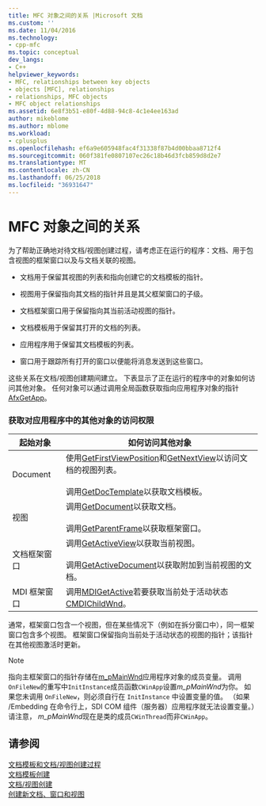 ```yaml
---
title: MFC 对象之间的关系 |Microsoft 文档
ms.custom: ''
ms.date: 11/04/2016
ms.technology:
- cpp-mfc
ms.topic: conceptual
dev_langs:
- C++
helpviewer_keywords:
- MFC, relationships between key objects
- objects [MFC], relationships
- relationships, MFC objects
- MFC object relationships
ms.assetid: 6e8f3b51-e80f-4d88-94c8-4c1e4ee163ad
author: mikeblome
ms.author: mblome
ms.workload:
- cplusplus
ms.openlocfilehash: ef6a9e605948fac4f31338f87b4d00bbaa8712f4
ms.sourcegitcommit: 060f381fe0807107ec26c18b46d3fcb859d8d2e7
ms.translationtype: MT
ms.contentlocale: zh-CN
ms.lasthandoff: 06/25/2018
ms.locfileid: "36931647"
---
```

# <a name="relationships-among-mfc-objects"></a>MFC 对象之间的关系
为了帮助正确地对待文档/视图创建过程，请考虑正在运行的程序：文档、用于包含视图的框架窗口以及与文档关联的视图。  
  
-   文档用于保留其视图的列表和指向创建它的文档模板的指针。  
  
-   视图用于保留指向其文档的指针并且是其父框架窗口的子级。  
  
-   文档框架窗口用于保留指向其当前活动视图的指针。  
  
-   文档模板用于保留其打开的文档的列表。  
  
-   应用程序用于保留其文档模板的列表。  
  
-   窗口用于跟踪所有打开的窗口以便能将消息发送到这些窗口。  
  
 这些关系在文档/视图创建期间建立。 下表显示了正在运行的程序中的对象如何访问其他对象。 任何对象可以通过调用全局函数获取指向应用程序对象的指针[AfxGetApp](../mfc/reference/application-information-and-management.md#afxgetapp)。  
  
### <a name="gaining-access-to-other-objects-in-your-application"></a>获取对应用程序中的其他对象的访问权限  
  
|起始对象|如何访问其他对象|  
|-----------------|---------------------------------|  
|Document|使用[GetFirstViewPosition](../mfc/reference/cdocument-class.md#getfirstviewposition)和[GetNextView](../mfc/reference/cdocument-class.md#getnextview)以访问文档的视图列表。<br /><br /> 调用[GetDocTemplate](../mfc/reference/cdocument-class.md#getdoctemplate)以获取文档模板。|  
|视图|调用[GetDocument](../mfc/reference/cview-class.md#getdocument)以获取文档。<br /><br /> 调用[GetParentFrame](../mfc/reference/cwnd-class.md#getparentframe)以获取框架窗口。|  
|文档框架窗口|调用[GetActiveView](../mfc/reference/cframewnd-class.md#getactiveview)以获取当前视图。<br /><br /> 调用[GetActiveDocument](../mfc/reference/cframewnd-class.md#getactivedocument)以获取附加到当前视图的文档。|  
|MDI 框架窗口|调用[MDIGetActive](../mfc/reference/cmdiframewnd-class.md#mdigetactive)若要获取当前处于活动状态[CMDIChildWnd](../mfc/reference/cmdichildwnd-class.md)。|  
  
 通常，框架窗口包含一个视图，但在某些情况下（例如在拆分窗口中），同一框架窗口包含多个视图。 框架窗口保留指向当前处于活动状态的视图的指针；该指针在其他视图激活时更新。  
  
> [!NOTE]
>  指向主框架窗口的指针存储在[m_pMainWnd](../mfc/reference/cwinthread-class.md#m_pmainwnd)应用程序对象的成员变量。 调用`OnFileNew`的重写中`InitInstance`成员函数`CWinApp`设置*m_pMainWnd*为你。 如果您未调用 `OnFileNew`，则必须自行在 `InitInstance` 中设置变量的值。 （如果 /Embedding 在命令行上，SDI COM 组件（服务器）应用程序就无法设置变量。）请注意， *m_pMainWnd*现在是类的成员`CWinThread`而非`CWinApp`。  
  
## <a name="see-also"></a>请参阅  
 [文档模板和文档/视图创建过程](../mfc/document-templates-and-the-document-view-creation-process.md)   
 [文档模板创建](../mfc/document-template-creation.md)   
 [文档/视图创建](../mfc/document-view-creation.md)   
 [创建新文档、窗口和视图](../mfc/creating-new-documents-windows-and-views.md)


